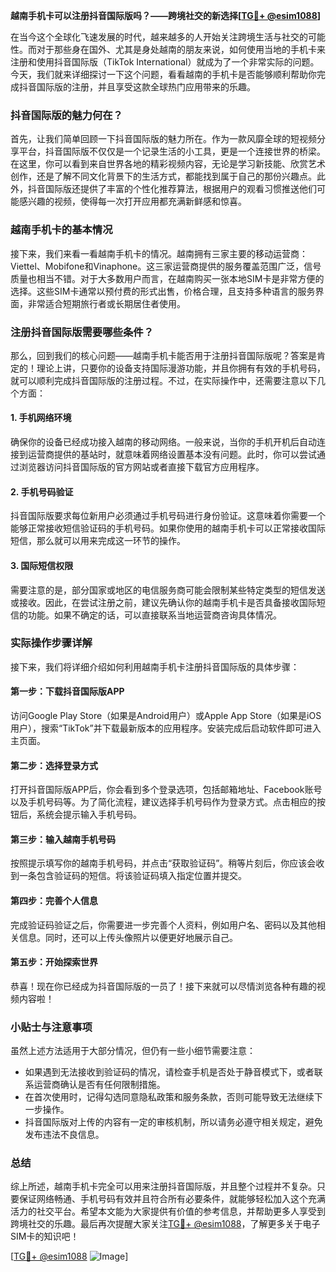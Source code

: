 **越南手机卡可以注册抖音国际版吗？——跨境社交的新选择[[TG💪+ @esim1088](https://t.me/s/esim1088)]**

在当今这个全球化飞速发展的时代，越来越多的人开始关注跨境生活与社交的可能性。而对于那些身在国外、尤其是身处越南的朋友来说，如何使用当地的手机卡来注册和使用抖音国际版（TikTok International）就成为了一个非常实际的问题。今天，我们就来详细探讨一下这个问题，看看越南的手机卡是否能够顺利帮助你完成抖音国际版的注册，并且享受这款全球热门应用带来的乐趣。

### 抖音国际版的魅力何在？

首先，让我们简单回顾一下抖音国际版的魅力所在。作为一款风靡全球的短视频分享平台，抖音国际版不仅仅是一个记录生活的小工具，更是一个连接世界的桥梁。在这里，你可以看到来自世界各地的精彩视频内容，无论是学习新技能、欣赏艺术创作，还是了解不同文化背景下的生活方式，都能找到属于自己的那份兴趣点。此外，抖音国际版还提供了丰富的个性化推荐算法，根据用户的观看习惯推送他们可能感兴趣的视频，使得每一次打开应用都充满新鲜感和惊喜。

### 越南手机卡的基本情况

接下来，我们来看一看越南手机卡的情况。越南拥有三家主要的移动运营商：Viettel、Mobifone和Vinaphone。这三家运营商提供的服务覆盖范围广泛，信号质量也相当不错。对于大多数用户而言，在越南购买一张本地SIM卡是非常方便的选择。这些SIM卡通常以预付费的形式出售，价格合理，且支持多种语言的服务界面，非常适合短期旅行者或长期居住者使用。

### 注册抖音国际版需要哪些条件？

那么，回到我们的核心问题——越南手机卡能否用于注册抖音国际版呢？答案是肯定的！理论上讲，只要你的设备支持国际漫游功能，并且你拥有有效的手机号码，就可以顺利完成抖音国际版的注册过程。不过，在实际操作中，还需要注意以下几个方面：

#### 1. 手机网络环境
确保你的设备已经成功接入越南的移动网络。一般来说，当你的手机开机后自动连接到运营商提供的基站时，就意味着网络设置基本没有问题。此时，你可以尝试通过浏览器访问抖音国际版的官方网站或者直接下载官方应用程序。

#### 2. 手机号码验证
抖音国际版要求每位新用户必须通过手机号码进行身份验证。这意味着你需要一个能够正常接收短信验证码的手机号码。如果你使用的越南手机卡可以正常接收国际短信，那么就可以用来完成这一环节的操作。

#### 3. 国际短信权限
需要注意的是，部分国家或地区的电信服务商可能会限制某些特定类型的短信发送或接收。因此，在尝试注册之前，建议先确认你的越南手机卡是否具备接收国际短信的功能。如果不确定的话，可以直接联系当地运营商咨询具体情况。

### 实际操作步骤详解

接下来，我们将详细介绍如何利用越南手机卡注册抖音国际版的具体步骤：

#### 第一步：下载抖音国际版APP
访问Google Play Store（如果是Android用户）或Apple App Store（如果是iOS用户），搜索“TikTok”并下载最新版本的应用程序。安装完成后启动软件即可进入主页面。

#### 第二步：选择登录方式
打开抖音国际版APP后，你会看到多个登录选项，包括邮箱地址、Facebook账号以及手机号码等。为了简化流程，建议选择手机号码作为登录方式。点击相应的按钮后，系统会提示输入手机号码。

#### 第三步：输入越南手机号码
按照提示填写你的越南手机号码，并点击“获取验证码”。稍等片刻后，你应该会收到一条包含验证码的短信。将该验证码填入指定位置并提交。

#### 第四步：完善个人信息
完成验证码验证之后，你需要进一步完善个人资料，例如用户名、密码以及其他相关信息。同时，还可以上传头像照片以便更好地展示自己。

#### 第五步：开始探索世界
恭喜！现在你已经成为抖音国际版的一员了！接下来就可以尽情浏览各种有趣的视频内容啦！

### 小贴士与注意事项

虽然上述方法适用于大部分情况，但仍有一些小细节需要注意：

- 如果遇到无法接收到验证码的情况，请检查手机是否处于静音模式下，或者联系运营商确认是否有任何限制措施。
- 在首次使用时，记得勾选同意隐私政策和服务条款，否则可能导致无法继续下一步操作。
- 抖音国际版对上传的内容有一定的审核机制，所以请务必遵守相关规定，避免发布违法不良信息。

### 总结

综上所述，越南手机卡完全可以用来注册抖音国际版，并且整个过程并不复杂。只要保证网络畅通、手机号码有效并且符合所有必要条件，就能够轻松加入这个充满活力的社交平台。希望本文能为大家提供有价值的参考信息，并帮助更多人享受到跨境社交的乐趣。最后再次提醒大家关注[TG💪+ @esim1088](https://t.me/s/esim1088)，了解更多关于电子SIM卡的知识吧！

[[TG💪+ @esim1088](https://t.me/s/esim1088) ![Image](https://i.postimg.cc/4NQfJmqS/Snipaste-2025-05-13-00-14-12.png)]